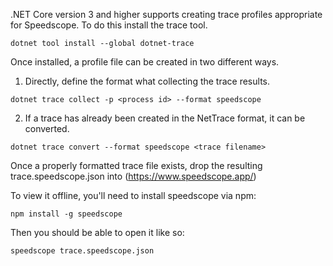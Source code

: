 .NET Core version 3 and higher supports creating trace profiles appropriate for Speedscope.  To do this install the trace tool.

```
dotnet tool install --global dotnet-trace
```

Once installed, a profile file can be created in two different ways.

1) Directly, define the format what collecting the trace results.

```
dotnet trace collect -p <process id> --format speedscope
```

2) If a trace has already been created in the NetTrace format, it can be converted.

```
dotnet trace convert --format speedscope <trace filename>
```

Once a properly formatted trace file exists, drop the resulting trace.speedscope.json into (https://www.speedscope.app/)

To view it offline, you'll need to install speedscope via npm:

```
npm install -g speedscope
```

Then you should be able to open it like so:

```
speedscope trace.speedscope.json
```

